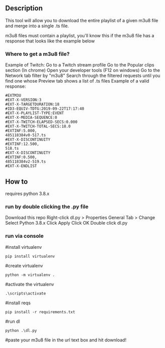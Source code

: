 ## Description

This tool will allow you to download the entire playlist of a given m3u8 file and merge into a single .ts file.

m3u8 files must contain a playlist, you'll know this if the m3u8 file has a response that looks like the example below

### Where to get a m3u8 file?

Example of Twitch:
Go to a Twitch stream profile
Go to the Popular clips section
(In chrome) Open your developer tools (F12 on windows)
Go to the Network tab
filter by "m3u8"
Search through the filtered requests until you find one whose Preview tab shows a list of .ts files
Example of a valid response:
```
#EXTM3U
#EXT-X-VERSION:3
#EXT-X-TARGETDURATION:18
#ID3-EQUIV-TDTG:2019-09-22T17:17:40
#EXT-X-PLAYLIST-TYPE:EVENT
#EXT-X-MEDIA-SEQUENCE:0
#EXT-X-TWITCH-ELAPSED-SECS:0.000
#EXT-X-TWITCH-TOTAL-SECS:18.0
#EXTINF:5.000,
485118384v0-517.ts
#EXT-X-DISCONTINUITY
#EXTINF:12.500,
518.ts
#EXT-X-DISCONTINUITY
#EXTINF:0.500,
485118384v2-519.ts
#EXT-X-ENDLIST
```

## How to

requires python 3.8.x

### run by double clicking the .py file
Download this repo
Right-click dl.py > Properties
General Tab > Change
Select Python 3.8.x
Click Apply
Click OK
Double click dl.py


### run via console

#install virtualenv

`pip install virtualenv`

#create virtualenv

`python -m virtualenv .`

#activate the virtualenv

`.\scripts\activate`

#install reqs

`pip install -r requirements.txt`

#run dl

`python .\dl.py`

#paste your m3u8 file in the url text box and hit download!